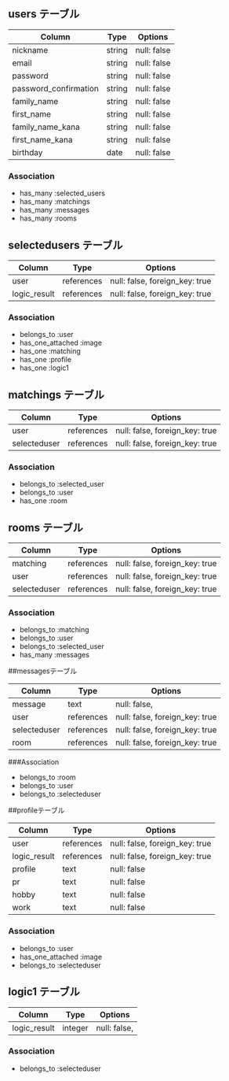 ## users テーブル

| Column                 | Type   | Options     |
| -----------------------| ------ | ----------- |
| nickname               | string | null: false |
| email                  | string | null: false |
| password               | string | null: false |
| password_confirmation  | string | null: false |
| family_name            | string | null: false |
| first_name             | string | null: false |
| family_name_kana       | string | null: false |
| first_name_kana        | string | null: false |
| birthday               | date   | null: false |


### Association

- has_many :selected_users
- has_many :matchings
- has_many :messages
- has_many :rooms


## selectedusers テーブル 

| Column          | Type      | Options                        |
| --------------- | --------- | ------------------------------ |
| user            | references| null: false, foreign_key: true |
| logic_result    | references| null: false, foreign_key: true |


### Association

- belongs_to :user
- has_one_attached :image
- has_one :matching
- has_one :profile
- has_one :logic1


## matchings テーブル

| Column       | Type       | Options                        |
| ------------ | ---------- | ------------------------------ |
| user         | references | null: false, foreign_key: true |
| selecteduser| references | null: false, foreign_key: true |


### Association

- belongs_to :selected_user
- belongs_to :user
- has_one :room


## rooms テーブル

| Column         | Type       | Options                        |
| -------------- | ---------- | ------------------------------ |
| matching       | references | null: false, foreign_key: true |
| user           | references | null: false, foreign_key: true |
| selecteduser| references | null: false, foreign_key: true |

### Association

- belongs_to :matching
- belongs_to :user
- belongs_to :selected_user
- has_many :messages


##messagesテーブル

| Column       | Type       | Options                        |
| ------------ | ---------- | ------------------------------ |
| message      | text       | null: false,                   |
| user         | references | null: false, foreign_key: true |
| selecteduser | references | null: false, foreign_key: true |
| room         | references | null: false, foreign_key: true |

###Association

- belongs_to :room
- belongs_to :user
- belongs_to :selecteduser



##profileテーブル

| Column          | Type      | Options                        |
| --------------- | --------- | ------------------------------ |
| user            | references| null: false, foreign_key: true |
| logic_result    | references| null: false, foreign_key: true |
| profile         | text      | null: false                    |
| pr              | text      | null: false                    |
| hobby           | text      | null: false                    |
| work            | text      | null: false                    |


### Association

- belongs_to :user
- has_one_attached :image
- belongs_to :selecteduser


## logic1 テーブル

| Column         | Type       | Options                        |
| -------------- | ---------- | ------------------------------ |
| logic_result   | integer    | null: false,                   |

### Association

- belongs_to :selecteduser
